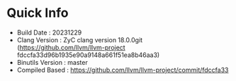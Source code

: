 # Quick Info
* Build Date : 20231229
* Clang Version : ZyC clang version 18.0.0git (https://github.com/llvm/llvm-project fdccfa33d96b1935e90a9148a661f51ea8b46aa3)
* Binutils Version : master
* Compiled Based : https://github.com/llvm/llvm-project/commit/fdccfa33

